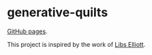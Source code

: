 # generative-quilts

[GitHub pages](https://maxphilips.github.io/generative-quilts/).

This project is inspired by the work of [Libs Elliott](https://www.libselliott.com/).
